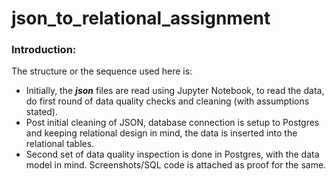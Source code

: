 # json_to_relational_assignment

### Introduction:
The structure or the sequence used here is:
  - Initially, the ***json*** files are read using Jupyter Notebook, to read the data, do first round of data quality checks and cleaning (with assumptions stated).
  - Post initial cleaning of JSON, database connection is setup to Postgres and keeping relational design in mind, the data is inserted into the relational tables.
  - Second set of data quality inspection is done in Postgres, with the data model in mind. Screenshots/SQL code is attached as proof for the same.


